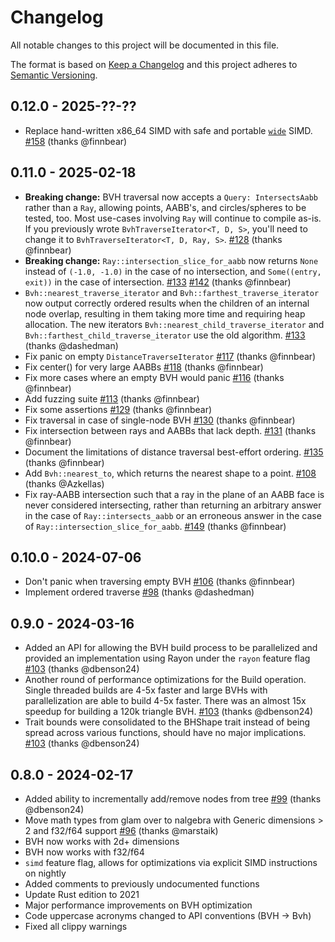 # Changelog

All notable changes to this project will be documented in this file.

The format is based on [Keep a Changelog](http://keepachangelog.com/)
and this project adheres to [Semantic Versioning](http://semver.org/).

## 0.12.0 - 2025-??-??
- Replace hand-written x86_64 SIMD with safe and portable [`wide`](https://crates.io/crates/wide) SIMD. [#158](https://github.com/svenstaro/bvh/pull/158) (thanks @finnbear)

## 0.11.0 - 2025-02-18
- **Breaking change:** BVH traversal now accepts a `Query: IntersectsAabb` rather than a `Ray`,
  allowing points, AABB's, and circles/spheres to be tested, too. Most use-cases involving `Ray` 
  will continue to compile as-is. If you previously wrote `BvhTraverseIterator<T, D, S>`, you'll
  need to change it to `BvhTraverseIterator<T, D, Ray, S>`. [#128](https://github.com/svenstaro/bvh/pull/128) (thanks @finnbear)
- **Breaking change:** `Ray::intersection_slice_for_aabb` now returns `None` instead of `(-1.0, -1.0)` in the case of no 
  intersection, and `Some((entry, exit))` in the case of intersection. [#133](https://github.com/svenstaro/bvh/pull/133) [#142](https://github.com/svenstaro/bvh/pull/142) (thanks @finnbear)
- `Bvh::nearest_traverse_iterator` and `Bvh::farthest_traverse_iterator` now output correctly ordered results when the children
  of an internal node overlap, resulting in them taking more time and requiring heap allocation.
  The new iterators `Bvh::nearest_child_traverse_iterator` and `Bvh::farthest_child_traverse_iterator` use the old algorithm. [#133](https://github.com/svenstaro/bvh/pull/139) (thanks @dashedman)
- Fix panic on empty `DistanceTraverseIterator` [#117](https://github.com/svenstaro/bvh/pull/117) (thanks @finnbear)
- Fix center() for very large AABBs [#118](https://github.com/svenstaro/bvh/pull/118) (thanks @finnbear)
- Fix more cases where an empty BVH would panic [#116](https://github.com/svenstaro/bvh/pull/116) (thanks @finnbear)
- Add fuzzing suite [#113](https://github.com/svenstaro/bvh/pull/113) (thanks @finnbear)
- Fix some assertions [#129](https://github.com/svenstaro/bvh/pull/129) (thanks @finnbear)
- Fix traversal in case of single-node BVH [#130](https://github.com/svenstaro/bvh/pull/130) (thanks @finnbear)
- Fix intersection between rays and AABBs that lack depth. [#131](https://github.com/svenstaro/bvh/pull/131) (thanks @finnbear)
- Document the limitations of distance traversal best-effort ordering. [#135](https://github.com/svenstaro/bvh/pull/135) (thanks @finnbear)
- Add `Bvh::nearest_to`, which returns the nearest shape to a point. [#108](https://github.com/svenstaro/bvh/pull/108) (thanks @Azkellas)
- Fix ray-AABB intersection such that a ray in the plane of an AABB face is never
  considered intersecting, rather than returning an arbitrary answer in the case of
  `Ray::intersects_aabb` or an erroneous answer in the case of
  `Ray::intersection_slice_for_aabb`. [#149](https://github.com/svenstaro/bvh/pull/149) (thanks @finnbear)

## 0.10.0 - 2024-07-06
- Don't panic when traversing empty BVH [#106](https://github.com/svenstaro/bvh/pull/106) (thanks @finnbear)
- Implement ordered traverse [#98](https://github.com/svenstaro/bvh/pull/98) (thanks @dashedman)

## 0.9.0 - 2024-03-16
- Added an API for allowing the BVH build process to be parallelized and provided an implementation using Rayon under the `rayon` feature flag [#103](https://github.com/svenstaro/bvh/pull/103) (thanks @dbenson24)
- Another round of performance optimizations for the Build operation. Single threaded builds are 4-5x faster and large BVHs with parallelization
are able to build 4-5x faster. There was an almost 15x speedup for building a 120k triangle BVH. [#103](https://github.com/svenstaro/bvh/pull/103) (thanks @dbenson24)
- Trait bounds were consolidated to the BHShape trait instead of being spread across various functions, should have no major implications. [#103](https://github.com/svenstaro/bvh/pull/103) (thanks @dbenson24)

## 0.8.0 - 2024-02-17
- Added ability to incrementally add/remove nodes from tree [#99](https://github.com/svenstaro/bvh/pull/99) (thanks @dbenson24)
- Move math types from glam over to nalgebra with Generic dimensions > 2 and f32/f64 support [#96](https://github.com/svenstaro/bvh/pull/96) (thanks @marstaik)
- BVH now works with 2d+ dimensions
- BVH now works with f32/f64
- `simd` feature flag, allows for optimizations via explicit SIMD instructions on nightly
- Added comments to previously undocumented functions
- Update Rust edition to 2021
- Major performance improvements on BVH optimization
- Code uppercase acronyms changed to API conventions (BVH -> Bvh)
- Fixed all clippy warnings
